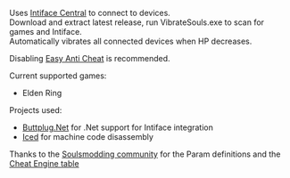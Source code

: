 Uses [Intiface Central](https://intiface.com/central/) to connect to devices.  
Download and extract latest release, run VibrateSouls.exe to scan for games and Intiface.  
Automatically vibrates all connected devices when HP decreases.

Disabling [Easy Anti Cheat](https://soulsspeedruns.com/eldenring/eac-bypass/) is recommended.

Current supported games:
* Elden Ring

Projects used:
* [Buttplug.Net](https://github.com/Yoooi0/Buttplug.Net) for .Net support for Intiface integration
* [Iced](https://github.com/icedland/iced) for machine code disassembly

Thanks to the [Soulsmodding community](http://soulsmodding.wikidot.com/) for the Param definitions and the [Cheat Engine table](https://github.com/The-Grand-Archives/Elden-Ring-CT-TGA)
